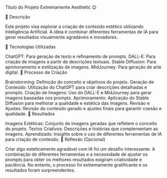 Título do Projeto Extremamente Aesthetic 😉

📒 Descrição

Este projeto visa explorar a criação de conteúdo estético utilizando Inteligência Artificial. A ideia é combinar diferentes ferramentas de IA para gerar resultados visualmente agradáveis e inovadores.

🤖 Tecnologias Utilizadas

ChatGPT: Para geração de texto e refinamento de prompts.
DALL-E: Para criação de imagens a partir de descrições textuais.
Stable Diffusion: Para aprimoramento e estilização de imagens.
MidJourney: Para geração de arte digital.
🧐 Processo de Criação

Brainstorming: Definição do conceito e objetivos do projeto.
Geração de Conteúdo: Utilização do ChatGPT para criar descrições detalhadas e prompts.
Criação de Imagens: Uso do DALL-E e MidJourney para gerar imagens baseadas nos prompts.
Aprimoramento: Aplicação do Stable Diffusion para melhorar a qualidade e estética das imagens.
Revisão e Ajustes: Revisão do conteúdo gerado e ajustes finais para garantir coesão e qualidade.
🚀 Resultados

Imagens Estéticas: Conjunto de imagens geradas que refletem o conceito do projeto.
Textos Criativos: Descrições e histórias que complementam as imagens.
Aprendizado: Insights sobre o uso de diferentes ferramentas de IA para criação de conteúdo.
💭 Reflexão (Opcional)

Criar algo esteticamente agradável com IA foi um desafio interessante. A combinação de diferentes ferramentas e a necessidade de ajustar os prompts para obter os melhores resultados exigiram criatividade e paciência. No entanto, o processo foi extremamente gratificante e os resultados foram surpreendentes.
